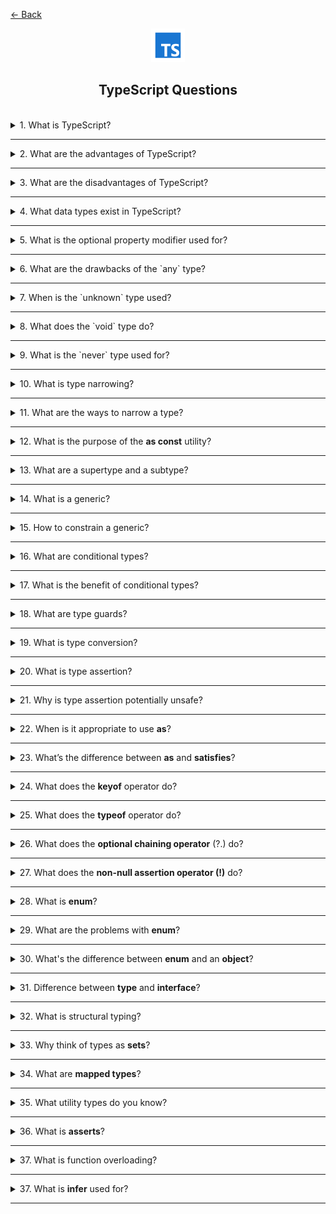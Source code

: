 <a href="../../../README.md">← Back</a>

<div align="center">
  <img src="../../../src/assets/icons/icons-for-titles/ts.png">
  <h2>TypeScript Questions</h2>
</div>
<br />

<details>
<summary><span>1. What is TypeScript?</span></summary>
<br />

**TypeScript** is a superset of JavaScript that adds support for static typing.

</details>

---

<details>
<summary><span>2. What are the advantages of TypeScript?</span></summary>
<br />

- Static typing helps catch errors during development
- Improves code readability and maintainability
- Provides better IDE support (autocomplete, refactoring)
- Enables safer refactoring of large projects
- Simplifies code documentation through types
- Enhances team collaboration with explicit contracts
- Backward compatibility with JavaScript
- Support for modern ECMAScript features
- Allows gradual adoption in a project

</details>

---

<details>
<summary><span>3. What are the disadvantages of TypeScript?</span></summary>
<br />

- Requires compilation to JavaScript — adds a build step
- Typing takes extra time — code is written more slowly
- Higher entry threshold, especially for beginners
- Code becomes larger — due to type declarations
- Requires additional tools — compiler, configs, etc.
- Not all libraries are well typed — possible issues
- Complex types can be confusing — especially with overuse
- Types don't guarantee safety — can be bypassed via `any`

</details>

---

<details>
<summary><span>4. What data types exist in TypeScript?</span></summary>
<br />

Here's a brief structure of data types in **TypeScript**:

1. **Primitive types**  
   – string  
   – number  
   – boolean  
   – bigint  
   – symbol  
   – null  
   – undefined

2. **Special types**  
   – any  
   – unknown  
   – never  
   – void

3. **Composite types**  
   – interfaces (`interface`)  
   – type aliases (`type`)

4. **Union and Intersection types**  
   – union (`|`)  
   – intersection (`&`)

5. **Literal types**  
   – string literals  
   – number literals  
   – boolean literals  
   – template literals  
   – combined literals

6. **Generic types**

</details>

---

<details>
<summary><span>5. What is the optional property modifier used for?</span></summary>
<br />

The optional property modifier (`?`) indicates that an object property may be omitted. It's useful when certain fields are optional.

</details>

---

<details>
<summary><span>6. What are the drawbacks of the `any` type?</span></summary>
<br />

1. Disables type checking — errors may occur at runtime
2. Reduces code safety and reliability
3. Hinders refactoring and autocomplete — IDE loses type info
4. Hurts readability — expected data becomes unclear
5. Masks actual type problems
6. Reduces long-term maintainability — code becomes harder to support

</details>

---

<details>
<summary><span>7. When is the `unknown` type used?</span></summary>
<br />

`unknown` is a safer alternative to `any`, used when the data type is not known in advance and needs to be checked before use.

</details>

---

<details>
<summary><span>8. What does the `void` type do?</span></summary>
<br />

The `void` type is used to indicate that a function does not return a value.

</details>

---

<details>
<summary><span>9. What is the `never` type used for?</span></summary>
<br />

The `never` type is used to indicate values that never occur.

For example:

1. In functions that never complete normally — e.g., they throw an error or run infinitely
2. In exhaustive checks — like in `switch-case` to ensure all types are handled
3. In conditional types with `infer` — for extracting, excluding, or validating types based on structure

</details>

---

<details>
<summary><span>10. What is type narrowing?</span></summary>
<br />

It’s the process of refining an unknown or union type to a more specific type based on conditions in the code.

</details>

---

<details>
<summary><span>11. What are the ways to narrow a type?</span></summary>
<br />

1. `typeof` — check primitive types
2. `in` — check property existence in an object
3. `instanceof` — check class instance
4. User-defined type guards — functions using `is`
5. Discriminated unions — via unique property
6. Null and undefined checks
7. Truthy/falsy checks — to exclude falsy values
8. Literal comparison

</details>

---

<details>
<summary><span>12. What is the purpose of the <b>as const</b> utility?</span></summary>
<br />

The `as const` utility is used to convert a value into an **immutable literal type**, making all its properties `readonly`.

```ts
const status = {
	success: 'SUCCESS',
	error: 'ERROR',
} as const;
```

</details>

---

<details>
<summary><span>13. What are a supertype and a subtype?</span></summary>
<br />

**Supertype** — a more general type that encompasses a set of values and may include more specific types.

**Subtype** — a more specific version of a supertype, compatible with it and usable where the supertype is expected.

Simply put:

> **A subtype can be used where a supertype is expected, but not vice versa.**

For example, `string` is a subtype of `string | number` because it fits within the broader union.

</details>

---

<details>
<summary><span>14. What is a generic?</span></summary>
<br />

**Generic** — a parameterized type that allows writing code that works with different data types while maintaining type safety.

</details>

---

<details>
<summary><span>15. How to constrain a generic?</span></summary>
<br />

Generics can be constrained using the `extends` keyword, which specifies that a type parameter must be a subtype of a given type.

</details>

---

<details>
<summary><span>16. What are conditional types?</span></summary>
<br />

These are types defined based on a condition: they take one type if true and another if false.

They follow the pattern `A extends B ? X : Y`, where the result depends on whether `A` matches `B`.

</details>

---

<details>
<summary><span>17. What is the benefit of conditional types?</span></summary>
<br />

1. **Type flexibility** — dynamically define types based on others
2. **Type safety** — improve control over types through conditions
3. **Simplifies complex logic** — express complex type structures more clearly than unions
4. **Create utility types** — many built-in utility types in TypeScript rely on conditionals
5. **Type validation** — verify and branch behavior within the type system

</details>

---

<details>
<summary><span>18. What are type guards?</span></summary>
<br />

<strong>Type guards</strong> are constructs in TypeScript that allow you to determine the exact type of a variable at runtime and narrow its type within a code block, ensuring safe interaction with data.

</details>

---

<details>
<summary><span>19. What is type conversion?</span></summary>
<br />

<strong>Type conversion</strong> is the process of converting a value from one type to another so it can be used in the appropriate context.

In TypeScript, it can be:

- <strong>Implicit</strong> — TypeScript automatically converts the type, for example:

  ```ts
  const num = '5' as any;
  const doubled = num * 2; // num became a number
  ```

- <strong>Explicit (type assertion)</strong> — you manually specify the type to convert to:
  ```ts
  const value = input as string;
  ```

</details>

---

<details>
<summary><span>20. What is type assertion?</span></summary>
<br />

<strong>Type assertion</strong> in TypeScript is a way to <em>explicitly cast a value to a desired type</em> when you’re sure you know its type better than the compiler does.

Example of type assertion using <code>as</code>:

```ts
const someValue: unknown = 'Hello, TypeScript';

const strLength = (someValue as string).length;

console.log(strLength); // 17
```

</details>

---

<details>
<summary><span>21. Why is type assertion potentially unsafe?</span></summary>
<br />

Using <code>as</code> in TypeScript can be unsafe because it forcibly assigns a type without checking whether the value actually matches it — which can lead to runtime errors. This approach disables the type safety that TypeScript is designed to provide.

</details>

---

<details>
<summary><span>22. When is it appropriate to use <b>as</b>?</span></summary>
<br />

Using <code>as</code> is acceptable when:

1. <strong>You know the value’s type for sure</strong>, and TypeScript can’t infer it:

   ```ts
   const input = document.getElementById('email') as HTMLInputElement;
   input.value = 'example@example.com';
   ```

2. <strong>You’re working with <code>unknown</code> or <code>any</code></strong>, and have manually verified the type:

   ```ts
   function handle(value: unknown) {
   	if (typeof value === 'string') {
   		const length = (value as string).length;
   	}
   }
   ```

3. <strong>After <code>JSON.parse</code> or external data</strong>, when only you know the structure:

   ```ts
   const user = JSON.parse(data) as User;
   ```

4. <strong>When coercing incompatible types via <code>unknown</code></strong>:
   ```ts
   const point = { x: 1, y: 2 } as unknown as [number, number];
   ```

</details>

---

<details>
<summary><span>23. What’s the difference between <b>as</b> and <b>satisfies</b>?</span></summary>
<br />

<strong><code>as</code> — Type assertion:</strong>

- Explicitly tells the compiler the value’s type.
- Doesn’t check actual type conformance.
- Strips excess properties and <strong>can lose precise types</strong>.
- Used when:
  - you’re hinting the type to the compiler;
  - working with <code>unknown</code> or <code>any</code>;
  - coercing incompatible types with <code>as unknown as</code>.

---

<strong><code>satisfies</code> — Type constraint checking:</strong>

- Verifies whether an object conforms to a given type.
- <strong>Preserves precise types and extra fields</strong>.
- Doesn’t cast the value — only checks it at compile time.
- Used when:
  - you need to ensure type compatibility without losing specificity;
  - you want to retain narrow types (e.g., <code>readonly</code>, <code>const</code>);
  - working with object literals or configuration values.

</details>

---

<details>
<summary><span>24. What does the <b>keyof</b> operator do?</span></summary>
<br />

The <code>keyof</code> operator in TypeScript returns the set of keys of a given object type as a union of string literals.

</details>

---

<details>
<summary><span>25. What does the <b>typeof</b> operator do?</span></summary>
<br />

The <code>typeof</code> operator in TypeScript returns a string that indicates the type of a primitive value, or is used in type contexts to obtain the type of a variable.

</details>

---

<details>
<summary><span>26. What does the <b>optional chaining operator</b> (?.) do?</span></summary>
<br />

The optional chaining operator <code>?.</code> allows safe access to properties or methods on an object that might be <code>null</code> or <code>undefined</code> without throwing an error.

</details>

---

<details>
<summary><span>27. What does the <b>non-null assertion operator (!)</b> do?</span></summary>
<br />

The <code>!</code> (non-null assertion) operator in TypeScript tells the compiler that a value is <strong>definitely not <code>null</code> or <code>undefined</code></strong> and lets you access its properties without type-checking errors.

</details>

---

<details>
<summary><span>28. What is <b>enum</b>?</span></summary>
<br />

`enum` in TypeScript is a way to define a set of named constants, which are automatically assigned numeric or string values.

</details>

---

<details>
<summary><span>29. What are the problems with <b>enum</b>?</span></summary>
<br />

- Implicit behavior during compilation — generates extra JS code.
- Doesn’t work well with `const` context — lacks strict typing like `as const`.
- Can cause issues when comparing string values (especially in serialization).
- Doesn’t always support value autocompletion.
- Integrates poorly with modern tools (`const enum` requires special settings).

💡 Alternative — use `as const` with objects or string literals.

</details>

---

<details>
<summary><span>30. What's the difference between <b>enum</b> and an <b>object</b>?</span></summary>
<br />

**`enum`** and plain objects in TypeScript differ in behavior, purpose, and compilation result:

- **`enum`**:

  - creates a special structure with named values (number or string);
  - supports **reverse mapping** (only for numeric enums);
  - generates **extra JavaScript code** (runtime object);
  - can be used as a type, but **doesn’t always protect against assigning arbitrary values**;
  - good for use cases where runtime values matter.

- **object (`as const`)**:

  - simpler and generates no extra JS code;
  - compatible with `as const` for **strict literal typing**;
  - does not support reverse mapping;
  - ideal for configs, API constants, and serialization;
  - allows **enumeration of values** via `keyof typeof`.

💡 If you need simplicity, type safety, and type-level usage — prefer `as const` objects. If runtime values are needed — `enum` is acceptable.

</details>

---

<details>
<summary><span>31. Difference between <b>type</b> and <b>interface</b>?</span></summary>
<br />

- **`interface`**:

  - primarily for describing object and class structures;
  - supports extension via `extends` and implementation via `implements`;
  - supports **declaration merging** — interfaces with the same name merge automatically;
  - preferred when modeling a public API of an object or class.

- **`type`**:

  - creates aliases for **any types**: primitives, unions (`|`), intersections (`&`), tuples, functions, etc.;
  - doesn’t support name-based merging;
  - more flexible and powerful for complex type manipulations.

💡 In modern TypeScript, they are largely interchangeable. Use `interface` for objects and classes; use `type` for more general or complex structures.

</details>

---

<details>
<summary><span>32. What is structural typing?</span></summary>
<br />

**Structural typing** is a principle where types are considered compatible if their **structure matches**, regardless of type or interface names.

In TypeScript, this means an object fits an interface if it has **all the required properties with correct types**, even without explicitly implementing it. This resembles the concept of _duck typing_:
**"If it looks like a type and acts like a type — it is that type."**

</details>

---

<details>
<summary><span>33. Why think of types as <b>sets</b>?</span></summary>
<br />

In TypeScript, it’s helpful to think of types as **sets of possible values**, making type operations easier to reason about:

- **union** (`|`) — joins sets of values;
- **intersection** (`&`) — creates a set common to both types;
- **inheritance** (`extends`) — acts like a subset relationship;
- **`never`** — represents an empty set.

This mindset helps to intuitively reason about types, compatibility, and transformations.
💡 Thinking in sets makes the type system more predictable, logical, and useful for designing complex types.

</details>

---

<details>
<summary><span>34. What are <b>mapped types</b>?</span></summary>
<br />

**Mapped types** let you create new types based on existing ones by iterating over keys using `in` and transforming each property according to a pattern.

For example:

```ts
type Readonly<T> = {
	readonly [K in keyof T]: T[K];
};
```

</details>

---

<details>
<summary><span>35. What utility types do you know?</span></summary>
<br />

- `Partial<T>` — makes all properties optional.
- `Required<T>` — makes all properties required.
- `Readonly<T>` — makes all properties read-only.
- `Pick<T, K>` — selects specified properties from a type.
- `Omit<T, K>` — excludes specified properties from a type.
- `Exclude<T, U>` — removes types from `T` that are assignable to `U`.
- `Extract<T, U>` — extracts types from `T` that are assignable to `U`.
- `Record<K, T>` — creates an object with keys `K` and values of type `T`.
- `NonNullable<T>` — removes `null` and `undefined` from a type.
- `ReturnType<T>` — gets the return type of a function.
- `Parameters<T>` — gets the parameter types of a function as a tuple.
- `Awaited<T>` — extracts the type from a `Promise` (or nested `Promise`).

</details>

---

<details>
<summary><span>36. What is <b>asserts</b>?</span></summary>
<br />

`asserts` is a keyword in TypeScript used in function signatures to indicate that if the function completes without error, a certain type condition is assumed to be true.

Such a function is called an **assertion function** and helps narrow types manually.
Example:

```ts
function assertIsString(value: unknown): asserts value is string {
	if (typeof value !== 'string') {
		throw new Error('Not a string');
	}
}
```

After calling `assertIsString(value)`, the compiler will treat `value` as a string.

</details>

---

<details>
<summary><span>37. What is function overloading?</span></summary>
<br />

**Function overloading** is the ability to declare multiple function signatures with the same name but different parameter types and/or counts, allowing TypeScript to pick the correct version based on the arguments provided.

Implementation is a single function body handling all cases.

Example:

```ts
function parse(input: string): number;
function parse(input: number): string;
function parse(input: any): any {
	if (typeof input === 'string') {
		return Number(input);
	}
	if (typeof input === 'number') {
		return String(input);
	}
}
```

</details>

---

<details>
<summary><span>37. What is <b>infer</b> used for?</span></summary><br />

The <code>infer</code> keyword is used in TypeScript’s conditional types to infer a type from the structure of another type.

It enables dynamically extracting nested types and reusing them.

Examples:

```ts
// Extract function parameter types
type Params<T> = T extends (...args: infer A) => any ? A : never;
// Result: [x: number, y: number]
type ExampleParams = Params<(x: number, y: number) => void>;

// Extract function return type
type Return<T> = T extends (...args: any[]) => infer R ? R : never;
// Result: string
type ExampleReturn = ReturnF<() => string>;
```

</details>

---

<!-- <details>
<summary><span></span></summary>
<br />


</details>

--- -->
